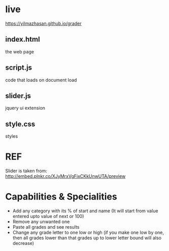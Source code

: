 # live
https://yilmazhasan.github.io/grader

index.html
---------------
the web page

script.js
---------------
code that loads on document load

slider.js
---------------
jquery ui extension

style.css
---------------
styles


# REF
Slider is taken from:
http://embed.plnkr.co/XJyMrxVgFixCKkUnwUTA/preview


# Capabilities & Specialities
- Add any category with its % of start and name (It will start from value entered upto value of next or 100)
- Remove any unwanted one
- Paste all grades and see results
- Change any grade letter to one low or high (if you make one low by one, then all grades lower than that grades up to lower letter bound will also decrease)